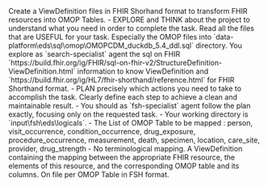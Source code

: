 <goal>
Create a ViewDefinition files in FHIR Shorhand format to transform FHIR resources into OMOP Tables.
</goal>

<instructions>
- EXPLORE and THINK about the project to understand what you need in order to complete the task. Read all the files that are USEFUL for your task. Especially the OMOP files into `data-platform\eds\sql\omop\OMOPCDM_duckdb_5.4_ddl.sql` directory. You explore as `search-specialist` agent the sql on FHIR `https://build.fhir.org/ig/FHIR/sql-on-fhir-v2/StructureDefinition-ViewDefinition.html` information to know ViewDefinition and `https://build.fhir.org/ig/HL7/fhir-shorthand/reference.html` for FHIR Shorthand format.
- PLAN precisely which actions you need to take to accomplish the task. Clearly define each step to achieve a clean and maintainable result.
- You should as `fsh-specialist` agent follow the plan exactly, focusing only on the requested task.
</instructions>

<recommandations>
- Your working directory is `input\fsh\eds\logicals`.
- The List of OMOP Table to be mapped : person, visit_occurrence, condition_occurrence, drug_exposure, procedure_occurrence, measurement, death, specimen, location, care_site, provider, drug_strength
- No terminological mapping.
</recommandations>

<output>
A ViewDefinition containing the mapping between the appropriate FHIR resource, the elements of this resource, and the corresponding OMOP table and its columns. On file per OMOP Table in FSH format.
</output>